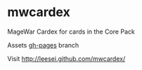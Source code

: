 mwcardex
========

MageWar Cardex for cards in the Core Pack

Assets [gh-pages](https://github.com/leesei/mwcardex/tree/gh-pages) branch

Visit http://leesei.github.com/mwcardex/
